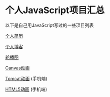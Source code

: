 # 个人JavaScript项目汇总

以下是自己用JavaScript写过的一些项目列表

[个人简历](https://calabash519.github.io/project-collections/Resume/index.html)

[个人博客](https://calabash519.github.io/)

[轮播图](https://calabash519.github.io/project-collections/Carousel/rotation.html)

[Canvas动画](https://calabash519.github.io/project-collections/Canvas/index.html)

[Tomcat动画](https://calabash519.github.io/project-collections/Tomcat/cat.html) (手机端)

[HTML5动画](https://calabash519.github.io/project-collections/HTML5-pages/index.html) (手机端)

